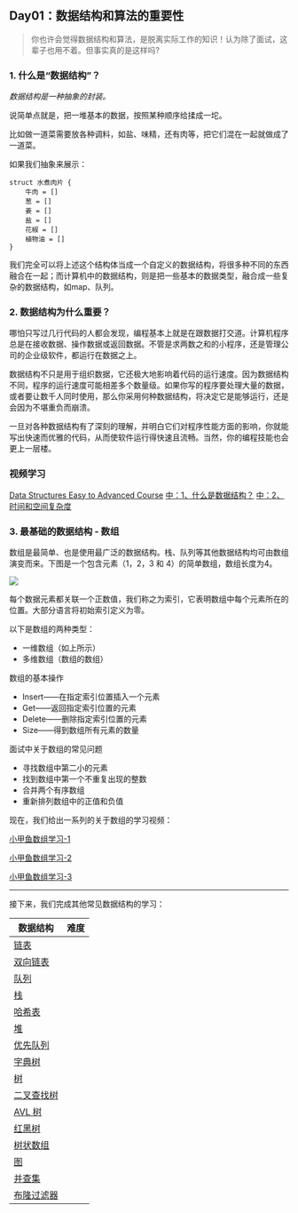 ## Day01：数据结构和算法的重要性

> 你也许会觉得数据结构和算法，是脱离实际工作的知识！认为除了面试，这辈子也用不着。但事实真的是这样吗?

### 1. 什么是“数据结构”？

*数据结构是一种抽象的封装。*

说简单点就是，把一堆基本的数据，按照某种顺序给揉成一坨。

比如做一道菜需要放各种调料，如盐、味精，还有肉等，把它们混在一起就做成了一道菜。

如果我们抽象来展示：

```
struct 水煮肉片 { 
    牛肉 = []
    葱 = []
    姜 = []
    盐 = []
    花椒 = []
    植物油 = []
}
```

我们完全可以将上述这个结构体当成一个自定义的数据结构，将很多种不同的东西融合在一起；而计算机中的数据结构，则是把一些基本的数据类型，融合成一些复杂的数据结构，如map、队列。

### 2. 数据结构为什么重要？

哪怕只写过几行代码的人都会发现，编程基本上就是在跟数据打交道。计算机程序总是在接收数据、操作数据或返回数据。不管是求两数之和的小程序，还是管理公司的企业级软件，都运行在数据之上。

数据结构不只是用于组织数据，它还极大地影响着代码的运行速度。因为数据结构不同，程序的运行速度可能相差多个数量级。如果你写的程序要处理大量的数据，或者要让数千人同时使用，那么你采用何种数据结构，将决定它是能够运行，还是会因为不堪重负而崩溃。

一旦对各种数据结构有了深刻的理解，并明白它们对程序性能方面的影响，你就能写出快速而优雅的代码，从而使软件运行得快速且流畅。当然，你的编程技能也会更上一层楼。

### 视频学习

[Data Structures Easy to Advanced Course](https://www.youtube.com/watch?v=RBSGKlAvoiM)
[中：1、什么是数据结构？](https://www.youtube.com/watch?v=hkwi2rQlPak&list=PLV5qT67glKSGFkKRDyuMfwcL-hwXOc4q_)
[中：2、时间和空间复杂度 ](https://www.youtube.com/watch?v=7_UkcocEmDs&list=PLV5qT67glKSGFkKRDyuMfwcL-hwXOc4q_&index=2)

### 3. 最基础的数据结构 - 数组

数组是最简单、也是使用最广泛的数据结构。栈、队列等其他数据结构均可由数组演变而来。下图是一个包含元素（1，2，3 和 4）的简单数组，数组长度为4。

![](./config/img/01-001.jpg)

每个数据元素都关联一个正数值，我们称之为索引，它表明数组中每个元素所在的位置。大部分语言将初始索引定义为零。

以下是数组的两种类型：

- 一维数组（如上所示）
- 多维数组（数组的数组）

数组的基本操作
- Insert——在指定索引位置插入一个元素
- Get——返回指定索引位置的元素
- Delete——删除指定索引位置的元素
- Size——得到数组所有元素的数量

面试中关于数组的常见问题
- 寻找数组中第二小的元素
- 找到数组中第一个不重复出现的整数
- 合并两个有序数组
- 重新排列数组中的正值和负值

现在，我们给出一系列的关于数组的学习视频：

[小甲鱼数组学习-1](https://www.youtube.com/watch?v=13bNE3pGcIg)

[小甲鱼数组学习-2](https://www.youtube.com/watch?v=Msm84syHpHQ)

[小甲鱼数组学习-3](https://www.youtube.com/watch?v=QYdHN67R1hk)

---

接下来，我们完成其他常见数据结构的学习：

| 数据结构 | 难度 |
| --- | --- |
| [链表](./02.链表.md) | 
| [双向链表](./03.双向链表.md) | 
| [队列](./04.队列.md) | 
| [栈](./05.栈.md) | 
| [哈希表](./06.哈希表.md) | 
| [堆](./07.堆.md) | 
| [优先队列](./08.优先队列.md) | 
| [字典树](./09.字典树.md) | 
| [树](./10.树.md) | 
| [二叉查找树](./11.二叉搜索树.md) | 
| [AVL 树](./12.AVL树.md) | 
| [红黑树](./13.红黑树.md) | 
| [树状数组](./14.树状数组.md) | 
| [图](./15.图.md) | 
| [并查集](./16.并查集.md) | 
| [布隆过滤器](./17.布隆过滤器.md) | 
